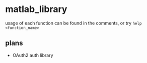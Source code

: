 # matlab_library

usage of each function can be found in the comments, or try `help <function_name>`

## plans

* OAuth2 auth library
